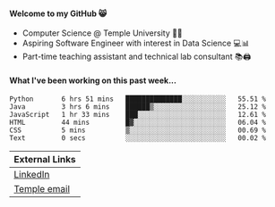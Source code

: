 #### Welcome to my GitHub 😸
  * Computer Science @ Temple University 🍒🦉
  * Aspiring Software Engineer with interest in Data Science 💻📊
  * Part-time teaching assistant and technical lab consultant 📚🖨️

#### What I've been working on this past week...
<!--START_SECTION:waka-->

```text
Python       6 hrs 51 mins   ██████████████░░░░░░░░░░░   55.51 %
Java         3 hrs 6 mins    ██████▒░░░░░░░░░░░░░░░░░░   25.12 %
JavaScript   1 hr 33 mins    ███░░░░░░░░░░░░░░░░░░░░░░   12.61 %
HTML         44 mins         █▓░░░░░░░░░░░░░░░░░░░░░░░   06.04 %
CSS          5 mins          ▒░░░░░░░░░░░░░░░░░░░░░░░░   00.69 %
Text         0 secs          ░░░░░░░░░░░░░░░░░░░░░░░░░   00.02 %
```

<!--END_SECTION:waka-->

| External Links | 
| -------------- | 
| [LinkedIn](https://linkedin.com/in/shullender) |
| [Temple email](mailto:stephull@temple.edu) |
